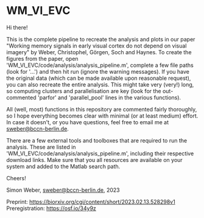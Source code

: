 # WM_VI_EVC

Hi there!

This is the complete pipeline to recreate the analysis and plots in our paper "Working memory signals in early visual cortex do not depend on visual imagery" by Weber, Christophel, Görgen, Soch and Haynes. To create the figures from the paper, open 'WM_VI_EVC/code/analysis/analysis_pipeline.m', complete a few file paths (look for '...') and then hit run (ignore the warning messages). If you have the original data (which can be made available upon reasonable request), you can also recreate the entire analysis. This might take very (very!) long, so computing clusters and parallelisation are key (look for the out-commented 'parfor' and 'parallel_pool' lines in the various functions). 

All (well, most) functions in this repository are commented fairly thoroughly, so I hope everything becomes clear with minimal (or at least medium) effort. In case it doesn't, or you have questions, feel free to email me at sweber@bccn-berlin.de.

There are a few external tools and toolboxes that are required to run the analysis. These are listed in 'WM_VI_EVC/code/analysis/analysis_pipeline.m', including their respective download links. Make sure that you all resources are available on your system and added to the Matlab search path.

Cheers!

Simon Weber, sweber@bccn-berlin.de, 2023


Preprint:  https://biorxiv.org/cgi/content/short/2023.02.13.528298v1
Preregistration: https://osf.io/34y9z
